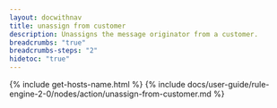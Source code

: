 ```yaml
---
layout: docwithnav
title: unassign from customer
description: Unassigns the message originator from a customer.
breadcrumbs: "true"
breadcrumbs-steps: "2"
hidetoc: "true"
---
```


{% include get-hosts-name.html %}
{% include docs/user-guide/rule-engine-2-0/nodes/action/unassign-from-customer.md %}
